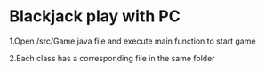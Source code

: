 # Blackjack play with PC
1.Open /src/Game.java file and execute main function to start game<br>

2.Each class has a corresponding file in the same folder <br>
